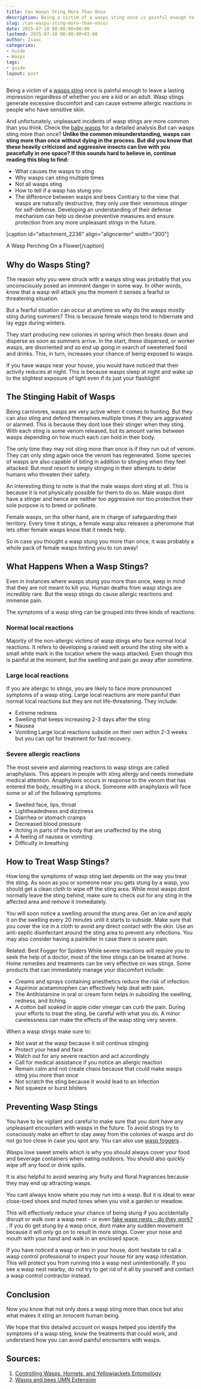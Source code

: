```yaml
---
title: Can Wasps Sting More Than Once
description: Being a victim of a wasps sting once is painful enough to leave a lasting impression regardless of whether you are a kid or an adult.
slug: /can-wasps-sting-more-than-once/
date: 2025-07-10 00:00:00+00:00
lastmod: 2025-07-10 00:00:00+03:00
author: Isaac
categories:
- Guide
- Wasps
tags:
- guide
layout: post
---
```

Being a victim of a
[wasps sting](https://en.wikipedia.org/wiki/Stinger)
once is painful enough to leave a lasting impression regardless of whether you are a kid or an adult. Wasp stings generate excessive discomfort and can cause extreme allergic reactions in people who have sensitive skin.

And unfortunately, unpleasant incidents of wasp stings are more common than you think. Check the
[baby wasps](https://pestpolicy.com/baby-wasp/)
for a detailed analysis.But can wasps sting more than once?
**Unlike the common misunderstanding, wasps can sting more than once without dying in the process. But did you know that these heavily criticized and aggressive insects can live with you peacefully in one space? If this sounds hard to believe in, continue reading this blog to find:**
- What causes the wasps to sting
- Why wasps can sting multiple times
- Not all wasps sting
- How to tell if a wasp has stung you
- The difference between wasps and bees
Contrary to the view that wasps are naturally destructive, they only use their venomous stinger for self-defense. Developing an understanding of their defense mechanism can help us devise preventive measures and ensure protection from any more unpleasant stings in the future.

[caption id="attachment_2236" align="aligncenter" width="300"]

A Wasp Perching On a Flower[/caption]
## Why do Wasps Sting?
The reason why you were struck with a wasps sting was probably that you unconsciously posed an imminent danger in some way. In other words, know that a wasp will attack you the moment it senses a fearful or threatening situation.

But a fearful situation can occur at anytime so why do the wasps mostly sting during summers? This is because female wasps tend to hibernate and lay eggs during winters.

They start producing new colonies in spring which then breaks down and disperse as soon as summers arrive. In the start, these dispersed, or worker wasps, are disoriented and so end up going in search of sweetened food and drinks. This, in turn, increases your chance of being exposed to wasps.

If you have wasps near your house, you would have noticed that their activity reduces at night. This is because wasps sleep at night and wake up to the slightest exposure of light  even if its just your flashlight!
## The Stinging Habit of Wasps
Being carnivores, wasps are very active when it comes to hunting. But they can also sting and defend themselves multiple times if they are aggravated or alarmed. This is because they dont lose their stinger when they sting. With each sting is some venom released, but its amount varies between wasps depending on how much each can hold in their body.

The only time they may not sting more than once is if they run out of venom. They can only sting again once the venom has regenerated. Some species of wasps are also capable of biting in addition to stinging when they feel attacked. But most resort to simply stinging in their attempts to deter humans who threaten their safety.

An interesting thing to note is that the male wasps dont sting at all. This is because it is not physically possible for them to do so. Male wasps dont have a stinger and hence are neither too aggressive nor too protective  their sole purpose is to breed or pollinate.

Female wasps, on the other hand, are in charge of safeguarding their territory. Every time it stings, a female wasp also releases a pheromone that lets other female wasps know that it needs help.

So in case you thought a wasp stung you more than once, it was probably a whole pack of female wasps hinting you to run away!
## What Happens When a Wasp Stings?
Even in instances where wasps stung you more than once, keep in mind that they are not meant to kill you. Human deaths from wasp stings are incredibly rare. But the wasp stings do cause allergic reactions and immense pain.

The symptoms of a wasp sting can be grouped into three kinds of reactions:
### Normal local reactions
Majority of the non-allergic victims of wasp stings who face normal local reactions. It refers to developing a raised welt around the sting site with a small white mark in the location where the wasp attacked. Even though this is painful at the moment, but the swelling and pain go away after sometime.
### Large local reactions
If you are allergic to stings, you are likely to face more pronounced symptoms of a wasp sting. Large local reactions are more painful than normal local reactions but they are not life-threatening. They include:
- Extreme redness
- Swelling that keeps increasing 2-3 days after the sting
- Nausea
- Vomiting
Large local reactions subside on their own within 2-3 weeks but you can opt for treatment for fast recovery.
### Severe allergic reactions
The most severe and alarming reactions to wasp stings are called anaphylaxis. This appears in people with sting allergy and needs immediate medical attention. Anaphylaxis occurs in response to the venom that has entered the body, resulting in a shock. Someone with anaphylaxis will face some or all of the following symptoms:
- Swelled face, lips, throat
- Lightheadedness and dizziness
- Diarrhea or stomach cramps
- Decreased blood pressure
- Itching in parts of the body that are unaffected by the sting
- A feeling of nausea or vomiting
- Difficulty in breathing
## How to Treat Wasp Stings?
How long the symptoms of wasp sting last depends on the way you treat the sting. As soon as you or someone near you gets stung by a wasp, you should get a clean cloth to wipe off the sting area. While most wasps dont normally leave the sting behind, make sure to check out for any sting in the affected area and remove it immediately.

You will soon notice a swelling around the stung area. Get an ice and apply it on the swelling every 20 minutes until it starts to subside. Make sure that you cover the ice in a cloth to avoid any direct contact with the skin. Use an anti-septic disinfectant around the sting area to prevent any infections. You may also consider having a painkiller in case there is severe pain.

Related:
Best Fogger for Spiders
While severe reactions will require you to seek the help of a doctor, most of the time stings can be treated at home. Home remedies and treatments can be very effective on was stings. Some products that can immediately manage your discomfort include:
- Creams and sprays containing anesthetics reduce the risk of infection.
- Aspirinor acetaminophen can effectively help deal with pain.
- The Antihistamine in oral or cream form helps in subsiding the swelling, redness, and itching.
- A cotton ball soaked in apple cider vinegar can curb the pain.
During your efforts to treat the sting, be careful with what you do. A minor carelessness can make the effects of the wasp sting very severe.

When a wasp stings make sure to:
- Not swat at the wasp because it will continue stinging
- Protect your head and face
- Watch out for any severe reaction and act accordingly
- Call for medical assistance if you notice an allergic reaction
- Remain calm and not create chaos because that could make wasps sting you more than once
- Not scratch the sting because it would lead to an infection
- Not squeeze or burst blisters
## Preventing Wasp Stings
You have to be vigilant and careful to make sure that you dont have any unpleasant encounters with wasps in the future. To avoid stings try to consciously make an effort to stay away from the colonies of wasps and do not go too close in case you spot any. You can also use
[wasp foggers](https://pestpolicy.com/best-wasp-fogger/)
.

Wasps love sweet smells which is why you should always cover your food and beverage containers when eating outdoors. You should also quickly wipe off any food or drink spills.

It is also helpful to avoid wearing any fruity and floral fragrances because they may end up attracting wasps.

You cant always know where you may run into a wasp. But it is ideal to wear close-toed shoes and muted tones when you visit a garden or meadow.

This will effectively reduce your chance of being stung if you accidentally disrupt or walk over a wasp nest - or even
[fake wasp nests - do they work?](https://pestpolicy.com/do-fake-wasps-nests-work/)
. If you do get stung by a wasp once, dont make any sudden movement because it will only go on to result in more stings. Cover your nose and mouth with your hand and walk in an enclosed space.

If you have noticed a wasp or two in your house, dont hesitate to call a wasp control professional to inspect your house for any wasp infestation. This will protect you from running into a wasp nest unintentionally. If you see a wasp nest nearby, do not try to get rid of it all by yourself and contact a wasp control contractor instead.
## Conclusion
Now you know that not only does a wasp sting more than once but also what makes it sting an innocent human being.

We hope that this detailed account on wasps helped you identify the symptoms of a wasp sting, know the treatments that could work, and understand how you can avoid painful encounters with wasps.
## Sources:
1. [Controlling Wasps, Hornets, and Yellowjackets  Entomology](https://entomology.ca.uky.edu/ef620)
2. [Wasps and bees  UMN Extension](https://extension.umn.edu/insects-infest-homes/wasps-and-bees)
